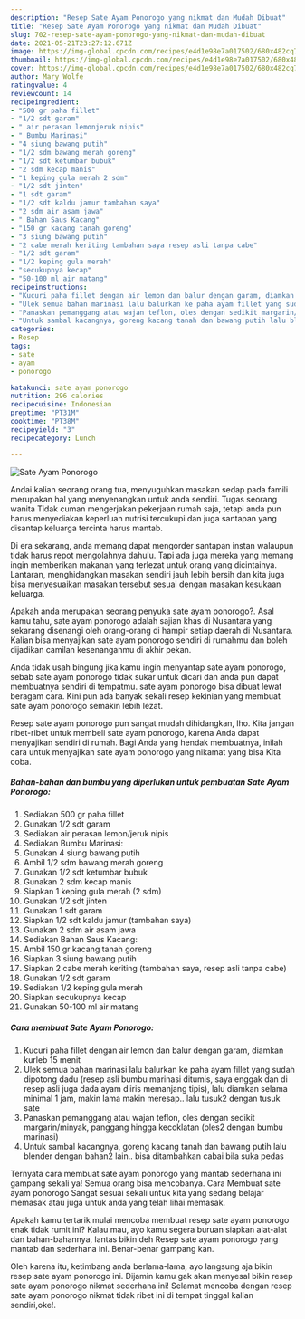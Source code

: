 ```yaml
---
description: "Resep Sate Ayam Ponorogo yang nikmat dan Mudah Dibuat"
title: "Resep Sate Ayam Ponorogo yang nikmat dan Mudah Dibuat"
slug: 702-resep-sate-ayam-ponorogo-yang-nikmat-dan-mudah-dibuat
date: 2021-05-21T23:27:12.671Z
image: https://img-global.cpcdn.com/recipes/e4d1e98e7a017502/680x482cq70/sate-ayam-ponorogo-foto-resep-utama.jpg
thumbnail: https://img-global.cpcdn.com/recipes/e4d1e98e7a017502/680x482cq70/sate-ayam-ponorogo-foto-resep-utama.jpg
cover: https://img-global.cpcdn.com/recipes/e4d1e98e7a017502/680x482cq70/sate-ayam-ponorogo-foto-resep-utama.jpg
author: Mary Wolfe
ratingvalue: 4
reviewcount: 14
recipeingredient:
- "500 gr paha fillet"
- "1/2 sdt garam"
- " air perasan lemonjeruk nipis"
- " Bumbu Marinasi"
- "4 siung bawang putih"
- "1/2 sdm bawang merah goreng"
- "1/2 sdt ketumbar bubuk"
- "2 sdm kecap manis"
- "1 keping gula merah 2 sdm"
- "1/2 sdt jinten"
- "1 sdt garam"
- "1/2 sdt kaldu jamur tambahan saya"
- "2 sdm air asam jawa"
- " Bahan Saus Kacang"
- "150 gr kacang tanah goreng"
- "3 siung bawang putih"
- "2 cabe merah keriting tambahan saya resep asli tanpa cabe"
- "1/2 sdt garam"
- "1/2 keping gula merah"
- "secukupnya kecap"
- "50-100 ml air matang"
recipeinstructions:
- "Kucuri paha fillet dengan air lemon dan balur dengan garam, diamkan kurleb 15 menit"
- "Ulek semua bahan marinasi lalu balurkan ke paha ayam fillet yang sudah dipotong dadu (resep asli bumbu marinasi ditumis, saya enggak dan di resep asli juga dada ayam diiris memanjang tipis), lalu diamkan selama minimal 1 jam, makin lama makin meresap.. lalu tusuk2 dengan tusuk sate"
- "Panaskan pemanggang atau wajan teflon, oles dengan sedikit margarin/minyak, panggang hingga kecoklatan (oles2 dengan bumbu marinasi)"
- "Untuk sambal kacangnya, goreng kacang tanah dan bawang putih lalu blender dengan bahan2 lain.. bisa ditambahkan cabai bila suka pedas"
categories:
- Resep
tags:
- sate
- ayam
- ponorogo

katakunci: sate ayam ponorogo 
nutrition: 296 calories
recipecuisine: Indonesian
preptime: "PT31M"
cooktime: "PT38M"
recipeyield: "3"
recipecategory: Lunch

---
```



![Sate Ayam Ponorogo](https://img-global.cpcdn.com/recipes/e4d1e98e7a017502/680x482cq70/sate-ayam-ponorogo-foto-resep-utama.jpg)

Andai kalian seorang orang tua, menyuguhkan masakan sedap pada famili merupakan hal yang menyenangkan untuk anda sendiri. Tugas seorang  wanita Tidak cuman mengerjakan pekerjaan rumah saja, tetapi anda pun harus menyediakan keperluan nutrisi tercukupi dan juga santapan yang disantap keluarga tercinta harus mantab.

Di era  sekarang, anda memang dapat mengorder santapan instan walaupun tidak harus repot mengolahnya dahulu. Tapi ada juga mereka yang memang ingin memberikan makanan yang terlezat untuk orang yang dicintainya. Lantaran, menghidangkan masakan sendiri jauh lebih bersih dan kita juga bisa menyesuaikan masakan tersebut sesuai dengan masakan kesukaan keluarga. 



Apakah anda merupakan seorang penyuka sate ayam ponorogo?. Asal kamu tahu, sate ayam ponorogo adalah sajian khas di Nusantara yang sekarang disenangi oleh orang-orang di hampir setiap daerah di Nusantara. Kalian bisa menyajikan sate ayam ponorogo sendiri di rumahmu dan boleh dijadikan camilan kesenanganmu di akhir pekan.

Anda tidak usah bingung jika kamu ingin menyantap sate ayam ponorogo, sebab sate ayam ponorogo tidak sukar untuk dicari dan anda pun dapat membuatnya sendiri di tempatmu. sate ayam ponorogo bisa dibuat lewat beragam cara. Kini pun ada banyak sekali resep kekinian yang membuat sate ayam ponorogo semakin lebih lezat.

Resep sate ayam ponorogo pun sangat mudah dihidangkan, lho. Kita jangan ribet-ribet untuk membeli sate ayam ponorogo, karena Anda dapat menyajikan sendiri di rumah. Bagi Anda yang hendak membuatnya, inilah cara untuk menyajikan sate ayam ponorogo yang nikamat yang bisa Kita coba.

<!--inarticleads1-->

##### Bahan-bahan dan bumbu yang diperlukan untuk pembuatan Sate Ayam Ponorogo:

1. Sediakan 500 gr paha fillet
1. Gunakan 1/2 sdt garam
1. Sediakan  air perasan lemon/jeruk nipis
1. Sediakan  Bumbu Marinasi:
1. Gunakan 4 siung bawang putih
1. Ambil 1/2 sdm bawang merah goreng
1. Gunakan 1/2 sdt ketumbar bubuk
1. Gunakan 2 sdm kecap manis
1. Siapkan 1 keping gula merah (2 sdm)
1. Gunakan 1/2 sdt jinten
1. Gunakan 1 sdt garam
1. Siapkan 1/2 sdt kaldu jamur (tambahan saya)
1. Gunakan 2 sdm air asam jawa
1. Sediakan  Bahan Saus Kacang:
1. Ambil 150 gr kacang tanah goreng
1. Siapkan 3 siung bawang putih
1. Siapkan 2 cabe merah keriting (tambahan saya, resep asli tanpa cabe)
1. Gunakan 1/2 sdt garam
1. Sediakan 1/2 keping gula merah
1. Siapkan secukupnya kecap
1. Gunakan 50-100 ml air matang




<!--inarticleads2-->

##### Cara membuat Sate Ayam Ponorogo:

1. Kucuri paha fillet dengan air lemon dan balur dengan garam, diamkan kurleb 15 menit
1. Ulek semua bahan marinasi lalu balurkan ke paha ayam fillet yang sudah dipotong dadu (resep asli bumbu marinasi ditumis, saya enggak dan di resep asli juga dada ayam diiris memanjang tipis), lalu diamkan selama minimal 1 jam, makin lama makin meresap.. lalu tusuk2 dengan tusuk sate
1. Panaskan pemanggang atau wajan teflon, oles dengan sedikit margarin/minyak, panggang hingga kecoklatan (oles2 dengan bumbu marinasi)
1. Untuk sambal kacangnya, goreng kacang tanah dan bawang putih lalu blender dengan bahan2 lain.. bisa ditambahkan cabai bila suka pedas




Ternyata cara membuat sate ayam ponorogo yang mantab sederhana ini gampang sekali ya! Semua orang bisa mencobanya. Cara Membuat sate ayam ponorogo Sangat sesuai sekali untuk kita yang sedang belajar memasak atau juga untuk anda yang telah lihai memasak.

Apakah kamu tertarik mulai mencoba membuat resep sate ayam ponorogo enak tidak rumit ini? Kalau mau, ayo kamu segera buruan siapkan alat-alat dan bahan-bahannya, lantas bikin deh Resep sate ayam ponorogo yang mantab dan sederhana ini. Benar-benar gampang kan. 

Oleh karena itu, ketimbang anda berlama-lama, ayo langsung aja bikin resep sate ayam ponorogo ini. Dijamin kamu gak akan menyesal bikin resep sate ayam ponorogo nikmat sederhana ini! Selamat mencoba dengan resep sate ayam ponorogo nikmat tidak ribet ini di tempat tinggal kalian sendiri,oke!.

